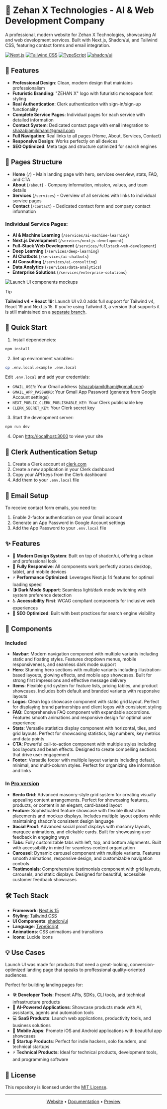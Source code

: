 # 🤖 Zehan X Technologies - AI & Web Development Company

A professional, modern website for Zehan X Technologies, showcasing AI and web development services. Built with Next.js, Shadcn/ui, and Tailwind CSS, featuring contact forms and email integration.

[![Next.js](https://img.shields.io/badge/Next.js-15-black)](https://nextjs.org/)
[![Tailwind CSS](https://img.shields.io/badge/Tailwind_CSS-4.0-blue)](https://tailwindcss.com/)
[![TypeScript](https://img.shields.io/badge/TypeScript-5.0-blue)](https://www.typescriptlang.org/)
[![shadcn/ui](https://img.shields.io/badge/shadcn/ui-latest-black)](https://ui.shadcn.com/)

## 🎯 Features

- **Professional Design**: Clean, modern design that maintains professionalism
- **Futuristic Branding**: "ZEHAN X" logo with futuristic monospace font styling
- **Real Authentication**: Clerk authentication with sign-in/sign-up functionality
- **Complete Service Pages**: Individual pages for each service with detailed information
- **Contact System**: Dedicated contact page with email integration to shazabjamildhami@gmail.com
- **Full Navigation**: Real links to all pages (Home, About, Services, Contact)
- **Responsive Design**: Works perfectly on all devices
- **SEO Optimized**: Meta tags and structure optimized for search engines

## 📄 Pages Structure

- **Home** (`/`) - Main landing page with hero, services overview, stats, FAQ, and CTA
- **About** (`/about`) - Company information, mission, values, and team details
- **Services** (`/services`) - Overview of all services with links to individual service pages
- **Contact** (`/contact`) - Dedicated contact form and company contact information

### Individual Service Pages:
- **AI & Machine Learning** (`/services/ai-machine-learning`)
- **Next.js Development** (`/services/nextjs-development`) 
- **Full-Stack Web Development** (`/services/fullstack-web-development`)
- **Deep Learning** (`/services/deep-learning`)
- **AI Chatbots** (`/services/ai-chatbots`)
- **AI Consulting** (`/services/ai-consulting`)
- **Data Analytics** (`/services/data-analytics`)
- **Enterprise Solutions** (`/services/enterprise-solutions`)

<img src="https://launchuicomponents.com/preview.gif" alt="Launch UI components mockups" />

> [!TIP]
> **Tailwind v4 + React 19:**
> Launch UI v2.0 adds full support for Tailwind v4, React 19 and Next.js 15.
> If you're using Tailwind 3, a version that supports it is still maintained on a [separate branch](https://github.com/launch-ui/launch-ui/tree/tailwind-3).

## 🚀 Quick Start

1. Install dependencies:
```bash
npm install
```

2. Set up environment variables:
```bash
cp .env.local.example .env.local
```
Edit `.env.local` and add your credentials:
- `GMAIL_USER`: Your Gmail address (shazabjamildhami@gmail.com)
- `GMAIL_APP_PASSWORD`: Your Gmail App Password (generate from Google Account settings)
- `NEXT_PUBLIC_CLERK_PUBLISHABLE_KEY`: Your Clerk publishable key
- `CLERK_SECRET_KEY`: Your Clerk secret key

3. Start the development server:
```bash
npm run dev
```

4. Open [http://localhost:3000](http://localhost:3000) to view your site

## 🔐 Clerk Authentication Setup

1. Create a Clerk account at [clerk.com](https://clerk.com)
2. Create a new application in your Clerk dashboard
3. Copy your API keys from the Clerk dashboard
4. Add them to your `.env.local` file

## 📧 Email Setup

To receive contact form emails, you need to:
1. Enable 2-factor authentication on your Gmail account
2. Generate an App Password in Google Account settings
3. Add the App Password to your `.env.local` file

## ✨ Features

- 🎨 **Modern Design System**: Built on top of shadcn/ui, offering a clean and professional look
- 📱 **Fully Responsive**: All components work perfectly across desktop, tablet, and mobile devices
- ⚡ **Performance Optimized**: Leverages Next.js 14 features for optimal loading speed
- 🌗 **Dark Mode Support**: Seamless light/dark mode switching with system preference detection
- ♿ **Accessibility First**: WCAG compliant components for inclusive web experiences
- 🎯 **SEO Optimized**: Built with best practices for search engine visibility

## 🧱 Components

### Included

- **Navbar**: Modern navigation component with multiple variants including static and floating styles. Features dropdown menus, mobile responsiveness, and seamless dark mode support
- **Hero**: Stunning hero sections with multiple variants including illustration-based layouts, glowing effects, and mobile app showcases. Built for strong first impressions and effective message delivery
- **Items**: Flexible grid system for feature lists, pricing tables, and product showcases. Includes both default and branded variants with responsive layouts
- **Logos**: Clean logo showcase component with static grid layout. Perfect for displaying brand partnerships and client logos with consistent styling
- **FAQ**: Comprehensive FAQ component with expandable accordions. Features smooth animations and responsive design for optimal user experience
- **Stats**: Versatile statistics display component with horizontal, tiles, and grid layouts. Perfect for showcasing statistics, big numbers, key metrics and data points
- **CTA**: Powerful call-to-action component with multiple styles including box layouts and beam effects. Designed to create compelling sections that drive user engagement
- **Footer**: Versatile footer with multiple layout variants including default, minimal, and multi-column styles. Perfect for organizing site information and links

### In [Pro version](https://launchuicomponents.com/pricing)

- **Bento Grid**: Advanced masonry-style grid system for creating visually appealing content arrangements. Perfect for showcasing features, products, or content in an elegant, card-based layout
- **Feature**: Sophisticated feature showcase with flexible illustration placements and mockup displays. Includes multiple layout options while maintaining shadcn's consistent design language
- **Social Proof**: Advanced social proof displays with masonry layouts, marquee animations, and clickable cards. Built for showcasing user feedback in engaging ways
- **Tabs**: Fully customizable tabs with left, top, and bottom alignments. Built with accessibility in mind for seamless content organization
- **Carousel**: Dynamic carousel component with multiple variants. Features smooth animations, responsive design, and customizable navigation controls
- **Testimonials**: Comprehensive testimonials component with grid layouts, carousels, and static displays. Designed for beautiful, accessible customer feedback showcases

## 🛠️ Tech Stack

- **Framework**: [Next.js 15](https://nextjs.org/)
- **Styling**: [Tailwind CSS](https://tailwindcss.com/)
- **UI Components**: [shadcn/ui](https://ui.shadcn.com/)
- **Language**: [TypeScript](https://www.typescriptlang.org/)
- **Animations**: CSS animations and transitions
- **Icons**: Lucide icons

## 💡 Use Cases

Launch UI was made for products that need a great-looking, conversion-optimized landing page that speaks to proffessional quality-oriented audiences.

Perfect for building landing pages for:

- 🛠️ **Developer Tools**: Present APIs, SDKs, CLI tools, and technical infrastructure products
- 🤖 **AI-Powered Applications**: Showcase products made with AI, assistants, agents and automation tools
- 💻 **SaaS Products**: Launch web applications, productivity tools, and business solutions
- 📱 **Mobile Apps**: Promote iOS and Android applications with beautiful app showcases
- 🚀 **Startup Products**: Perfect for indie hackers, solo founders, and technical startups
- ⚡ **Technical Products**: Ideal for technical products, development tools, and programming software

## 📝 License

This repository is licensed under the [MIT License](https://github.com/launch-ui/launch-ui/blob/main/LICENSE.md).

---

<p align="center">
  <a href="https://launchuicomponents.com">Website</a> •
  <a href="https://launchuicomponents.com/docs">Documentation</a> •
  <a href="https://launchuicomponents.com/preview">Preview</a>
</p>
